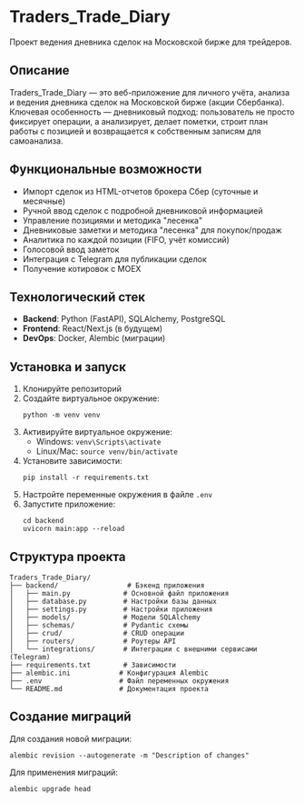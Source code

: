# Traders_Trade_Diary

Проект ведения дневника сделок на Московской бирже для трейдеров.

## Описание

Traders_Trade_Diary — это веб-приложение для личного учёта, анализа и ведения дневника сделок на Московской бирже (акции Сбербанка). Ключевая особенность — дневниковый подход: пользователь не просто фиксирует операции, а анализирует, делает пометки, строит план работы с позицией и возвращается к собственным записям для самоанализа.

## Функциональные возможности

- Импорт сделок из HTML-отчетов брокера Сбер (суточные и месячные)
- Ручной ввод сделок с подробной дневниковой информацией
- Управление позициями и методика "лесенка"
- Дневниковые заметки и методика "лесенка" для покупок/продаж
- Аналитика по каждой позиции (FIFO, учёт комиссий)
- Голосовой ввод заметок
- Интеграция с Telegram для публикации сделок
- Получение котировок с MOEX

## Технологический стек

- **Backend**: Python (FastAPI), SQLAlchemy, PostgreSQL
- **Frontend**: React/Next.js (в будущем)
- **DevOps**: Docker, Alembic (миграции)

## Установка и запуск

1. Клонируйте репозиторий
2. Создайте виртуальное окружение:
   ```
   python -m venv venv
   ```
3. Активируйте виртуальное окружение:
   - Windows: `venv\Scripts\activate`
   - Linux/Mac: `source venv/bin/activate`
4. Установите зависимости:
   ```
   pip install -r requirements.txt
   ```
5. Настройте переменные окружения в файле `.env`
6. Запустите приложение:
   ```
   cd backend
   uvicorn main:app --reload
   ```

## Структура проекта

```
Traders_Trade_Diary/
├── backend/                 # Бэкенд приложения
│   ├── main.py             # Основной файл приложения
│   ├── database.py         # Настройки базы данных
│   ├── settings.py         # Настройки приложения
│   ├── models/             # Модели SQLAlchemy
│   ├── schemas/            # Pydantic схемы
│   ├── crud/               # CRUD операции
│   ├── routers/            # Роутеры API
│   └── integrations/       # Интеграции с внешними сервисами (Telegram)
├── requirements.txt        # Зависимости
├── alembic.ini            # Конфигурация Alembic
├── .env                   # Файл переменных окружения
└── README.md              # Документация проекта
```

## Создание миграций

Для создания новой миграции:
```
alembic revision --autogenerate -m "Description of changes"
```

Для применения миграций:
```
alembic upgrade head
```